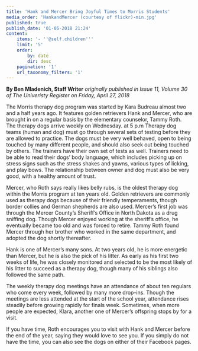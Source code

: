 ```yaml
---
title: 'Hank and Mercer Bring Joyful Times to Morris Students'
media_order: 'HankandMercer (courtesy of flickr)-min.jpg'
published: true
publish_date: '01-05-2018 21:24'
content:
    items: '- ''@self.children'''
    limit: '5'
    order:
        by: date
        dir: desc
    pagination: '1'
    url_taxonomy_filters: '1'
---
```


**By Ben Mladenich, Staff Writer** _originally published in Issue 11, Volume 30 of The Univeristy Register on Friday, April 27, 2018_

The Morris therapy dog program was started by Kara Budreau almost two and a half years ago. It features golden retrievers Hank and Mercer, who are brought in on a regular basis by the elementary counselor, Tammy Roth. The therapy dogs arrive weekly on Wednesday. at 5 p.m
Therapy dog teams (human and dog) must go through several sets of testing before they are allowed to practice. The dogs must be very well behaved, open to being touched by many different people, and should also seek out being touched by others. The trainers have their own set of tests as well. Trainers need to be able to read their dogs’ body language, which includes picking up on stress signs such as the stress shakes and yawns, various types of licking, and play bows. The relationship between owner and dog must also be very good, with a healthy amount of trust.

Mercer, who Roth says really likes belly rubs, is the oldest therapy dog within the Morris program at ten years old. Golden  retrievers are commonly used as therapy dogs because of their friendly temperaments, though border collies and German shepherds are also used. Mercer’s first job was through the Mercer County’s Sheriff’s Office in North Dakota as a drug sniffing dog. Though Mercer enjoyed working at the sheriff’s office, he eventually became too old and was forced to retire. Tammy Roth found Mercer through her brother who worked in the same department, and adopted the dog shortly thereafter.

Hank is one of Mercer’s many sons. At two years old, he is more energetic than Mercer, but he is also the pick of his litter. As early as his first two weeks of life, he was closely monitored and selected to be the most likely of his litter to succeed as a therapy dog, though many of his siblings also followed the same path.

The weekly therapy dog meetings have an attendance of about ten regulars who come every week, followed by many more drop-ins. Though the meetings are less attended at the start of the school year, attendance rises steadily before growing rapidly for finals week. Sometimes, when more people are expected, Klara, another one of Mercer’s offspring stops by for a visit.
	
If you have time, Roth encourages you to visit with Hank and Mercer before the end of the year, saying they would love to see you. If you simply do not have the time, you can also see the dogs on either of their Facebook pages.